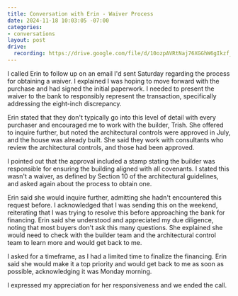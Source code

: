 ```yaml
---
title: Conversation with Erin - Waiver Process
date: 2024-11-18 10:03:05 -07:00
categories:
- conversations
layout: post
drive:
  recording: https://drive.google.com/file/d/10ozpAVRtNaj76XGGhW6gIkzf_IioBh_l/view?usp=drive_link
---
```


I called Erin to follow up on an email I'd sent Saturday regarding the process for obtaining a waiver.  I explained I was hoping to move forward with the purchase and had signed the initial paperwork. I needed to present the waiver to the bank to responsibly represent the transaction, specifically addressing the eight-inch discrepancy.

Erin stated that they don't typically go into this level of detail with every purchaser and encouraged me to work with the builder, Trish.  She offered to inquire further, but noted the architectural controls were approved in July, and the house was already built.  She said they work with consultants who review the architectural controls, and those had been approved.

I pointed out that the approval included a stamp stating the builder was responsible for ensuring the building aligned with all covenants.  I stated this wasn't a waiver, as defined by Section 10 of the architectural guidelines, and asked again about the process to obtain one.

Erin said she would inquire further, admitting she hadn't encountered this request before. I acknowledged that I was sending this on the weekend, reiterating that I was trying to resolve this before approaching the bank for financing. Erin said she understood and appreciated my due diligence, noting that most buyers don't ask this many questions.  She explained she would need to check with the builder team and the architectural control team to learn more and would get back to me.

I asked for a timeframe, as I had a limited time to finalize the financing. Erin said she would make it a top priority and would get back to me as soon as possible, acknowledging it was Monday morning.

I expressed my appreciation for her responsiveness and we ended the call.